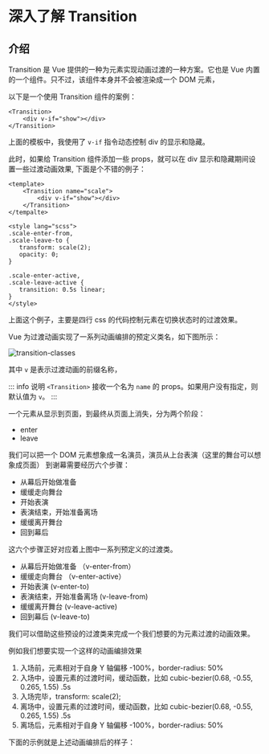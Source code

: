 # 深入了解 Transition

## 介绍

Transition 是 Vue 提供的一种为元素实现动画过渡的一种方案。它也是 Vue 内置的一个组件。只不过，该组件本身并不会被渲染成一个 DOM 元素，

以下是一个使用 Transition 组件的案例：

```vue
<Transition>
    <div v-if="show"></div>
</Transition>
```

上面的模板中，我使用了 `v-if` 指令动态控制 div 的显示和隐藏。

此时，如果给 Transition 组件添加一些 props，就可以在 div 显示和隐藏期间设置一些过渡动画效果, 下面是个不错的例子：

```vue
<template>
    <Transition name="scale">
        <div v-if="show"></div>
    </Transition>
</tempalte>

<style lang="scss">
.scale-enter-from,
.scale-leave-to {
   transform: scale(2);
   opacity: 0;
}

.scale-enter-active,
.scale-leave-active {
   transition: 0.5s linear;
}
</style>
```
<script setup>
import TransitionExample from './components/transition-example.vue';
import TransitionExample2 from './components/transition-example2.vue';
</script>

<TransitionExample />

上面这个例子，主要是四行 css 的代码控制元素在切换状态时的过渡效果。

Vue 为过渡动画实现了一系列动画编排的预定义类名，如下图所示：

![transition-classes](https://vuejs.org/assets/transition-classes.f0f7b3c9.png)

其中 `v` 是表示过渡动画的前缀名称，

::: info 说明
`<Transition>` 接收一个名为 `name` 的 props。如果用户没有指定，则默认值为 `v`。
:::

一个元素从显示到页面，到最终从页面上消失，分为两个阶段：

- enter
- leave

我们可以把一个 DOM 元素想象成一名演员，演员从上台表演（这里的舞台可以想象成页面） 到谢幕需要经历六个步骤：

- 从幕后开始做准备
- 缓缓走向舞台
- 开始表演
- 表演结束，开始准备离场
- 缓缓离开舞台
- 回到幕后

这六个步骤正好对应着上图中一系列预定义的过渡类。

- 从幕后开始做准备 （v-enter-from）
- 缓缓走向舞台 （v-enter-active）
- 开始表演 (v-enter-to)
- 表演结束，开始准备离场 (v-leave-from)
- 缓缓离开舞台 (v-leave-active)
- 回到幕后 (v-leave-to)


我们可以借助这些预设的过渡类来完成一个我们想要的为元素过渡的动画效果。

例如我们想要实现一个这样的动画编排效果

1. 入场前，元素相对于自身 Y 轴偏移 -100%，border-radius: 50%
2. 入场中，设置元素的过渡时间，缓动函数，比如 cubic-bezier(0.68, -0.55, 0.265, 1.55) .5s
3. 入场完毕，transform: scale(2);
4. 离场中，设置元素的过渡时间，缓动函数，比如 cubic-bezier(0.68, -0.55, 0.265, 1.55) .5s
5. 离场后，元素相对于自身 Y 轴偏移 -100%，border-radius: 50%


下面的示例就是上述动画编排后的样子：

<TransitionExample2 />